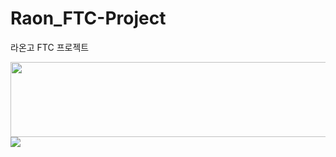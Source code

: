 # Raon_FTC-Project
라온고 FTC 프로젝트

<a href="https://github.com/devxb/gitanimals">
  <img src="https://render.gitanimals.org/lines/sino0276?pet-id=1" width="1000" height="120"/>
  <img src="https://render.gitanimals.org/farms/sino0276"/>
</a>

